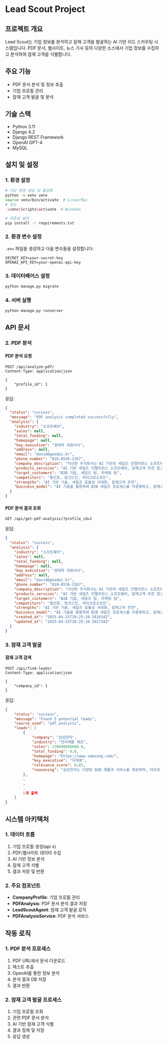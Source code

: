 # Lead Scout Project

## 프로젝트 개요

Lead Scout는 기업 정보를 분석하고 잠재 고객을 발굴하는 AI 기반 리드 스카우팅 시스템입니다. PDF 문서, 웹사이트, 뉴스 기사 등의 다양한 소스에서 기업 정보를 수집하고 분석하여 잠재 고객을 식별합니다.

## 주요 기능

- PDF 문서 분석 및 정보 추출
- 기업 프로필 관리
- 잠재 고객 발굴 및 분석

## 기술 스택

- Python 3.11
- Django 4.2
- Django REST Framework
- OpenAI GPT-4
- MySQL

## 설치 및 설정

### 1. 환경 설정

```bash
# 가상 환경 생성 및 활성화
python -m venv venv
source venv/bin/activate  # Linux/Mac
# 또는
.\venv\Scripts\activate  # Windows

# 의존성 설치
pip install -r requirements.txt
```

### 2. 환경 변수 설정

`.env` 파일을 생성하고 다음 변수들을 설정합니다:

```env
SECRET_KEY=your-secret-key
OPENAI_API_KEY=your-openai-api-key
```

### 3. 데이터베이스 설정

```bash
python manage.py migrate
```

### 4. 서버 실행

```bash
python manage.py runserver
```

## API 문서

### 2. PDF 분석

#### PDF 분석 요청

```http
POST /api/analyze-pdf/
Content-Type: application/json

{
    "profile_id": 1
}
```

응답:

```json
{
  "status": "success",
  "message": "PDF analysis completed successfully",
  "analysis": {
    "industry": "소프트웨어",
    "sales": null,
    "total_funding": null,
    "homepage": null,
    "key_executive": "권태욱 대표이사",
    "address": null,
    "email": "david@goodai.kr",
    "phone_number": "010-8536-2267",
    "company_description": "더선한 주식회사는 AI 기반의 세일즈 인텔리전스 소프트웨어를 개발하여 B2B 세일즈 효율성을 극대화하는 솔루션을 제공합니다. 주요 기술로는 AI 에이전트, 자연어 처리, 데이터 레이크 구축 등이 있으며, 이를 통해 잠재고객 추천 및 거래 성사율을 높이는 데 주력하고 있습니다.",
    "products_services": "AI 기반 세일즈 인텔리전스 소프트웨어, 잠재고객 추천 알고리즘, 데이터 레이크 구축",
    "target_customers": "B2B 기업, 세일즈 팀, 마케팅 팀",
    "competitors": "줌인포, 링크드인, 마이크로소프트",
    "strengths": "AI 기반 기술, 세일즈 효율성 극대화, 잠재고객 추천",
    "business_model": "AI 기술을 활용하여 B2B 세일즈 프로세스를 자동화하고, 잠재고객 추천 및 거래 성사율을 높이는 소프트웨어 솔루션을 제공합니다."
  }
}
```

#### PDF 분석 결과 조회

```http
GET /api/get-pdf-analysis/?profile_id=1
```

응답:

```json
{
  "status": "success",
  "analysis": {
    "industry": "소프트웨어",
    "sales": null,
    "total_funding": null,
    "homepage": null,
    "key_executive": "권태욱 대표이사",
    "address": null,
    "email": "david@goodai.kr",
    "phone_number": "010-8536-2267",
    "company_description": "더선한 주식회사는 AI 기반의 세일즈 인텔리전스 소프트웨어를 개발하여 B2B 세일즈 효율성을 극대화하는 솔루션을 제공합니다. 주요 기술로는 AI 에이전트, 자연어 처리, 데이터 레이크 구축 등이 있으며, 이를 통해 잠재고객 추천 및 거래 성사율을 높이는 데 주력하고 있습니다.",
    "products_services": "AI 기반 세일즈 인텔리전스 소프트웨어, 잠재고객 추천 알고리즘, 데이터 레이크 구축",
    "target_customers": "B2B 기업, 세일즈 팀, 마케팅 팀",
    "competitors": "줌인포, 링크드인, 마이크로소프트",
    "strengths": "AI 기반 기술, 세일즈 효율성 극대화, 잠재고객 추천",
    "business_model": "AI 기술을 활용하여 B2B 세일즈 프로세스를 자동화하고, 잠재고객 추천 및 거래 성사율을 높이는 소프트웨어 솔루션을 제공합니다.",
    "created_at": "2025-04-15T10:25:10.581634Z",
    "updated_at": "2025-04-15T10:25:10.581710Z"
  }
}
```

### 3. 잠재 고객 발굴

#### 잠재 고객 검색

```http
POST /api/find-leads/
Content-Type: application/json

{
    "company_id": 1
}
```

응답:

```json
{
    "status": "success",
    "message": "Found 5 potential leads",
    "source_used": "pdf_analysis",
    "leads": [
        {
            "company": "삼성전자",
            "industry": "전자제품 제조",
            "sales": 230000000000.0,
            "total_funding": 0.0,
            "homepage": "https://www.samsung.com/",
            "key_executive": "이재용",
            "relevance_score": 0.85,
            "reasoning": "삼성전자는 다양한 B2B 제품과 서비스를 제공하며, 대규모 세일즈 팀을 운영하고 있습니다. 더선한 주식회사의 AI 기반 세일즈 인텔리전스 소프트웨어를 활용하여 세일즈 리드 추천 및 거래 성사율을 높일 수 있습니다. 또한, 삼성전자의 글로벌 네트워크를 통해 더선한 주식회사의 솔루션을 해외 시장에 확장할 수 있는 기회도 있습니다."
        },
        .
        .
        .
        5개 출력
    ]
}
```

## 시스템 아키텍처

### 1. 데이터 흐름

1. 기업 프로필 생성(api x)
2. PDF/웹사이트 데이터 수집
3. AI 기반 정보 분석
4. 잠재 고객 식별
5. 결과 저장 및 반환

### 2. 주요 컴포넌트

- **CompanyProfile**: 기업 프로필 관리
- **PDFAnalysis**: PDF 문서 분석 결과 저장
- **LeadScoutAgent**: 잠재 고객 발굴 로직
- **PDFAnalysisService**: PDF 분석 서비스

## 작동 로직

### 1. PDF 분석 프로세스

1. PDF URL에서 문서 다운로드
2. 텍스트 추출
3. OpenAI를 통한 정보 분석
4. 분석 결과 DB 저장
5. 결과 반환

### 2. 잠재 고객 발굴 프로세스

1. 기업 프로필 조회
2. 관련 PDF 문서 분석
3. AI 기반 잠재 고객 식별
4. 결과 정제 및 저장
5. 응답 생성
